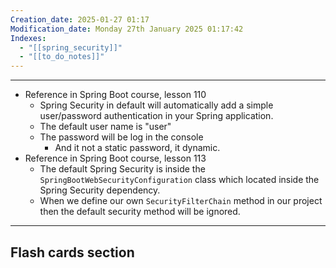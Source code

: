 ```yaml
---
Creation_date: 2025-01-27 01:17
Modification_date: Monday 27th January 2025 01:17:42
Indexes:
  - "[[spring_security]]"
  - "[[to_do_notes]]"
---
```


----

- Reference in Spring Boot course, lesson 110  
	- Spring Security in default will automatically add a simple user/password authentication in your Spring application.
	- The default user name is "user"
	- The password will be log in the console
		- And it not a static password, it dynamic.
- Reference in Spring Boot course, lesson 113
	- The default Spring Security is inside the `SpringBootWebSecurityConfiguration` class which located inside the Spring Security dependency.
	- When we define our own `SecurityFilterChain` method in our project then the default security method will be ignored.
















---
## Flash cards section
